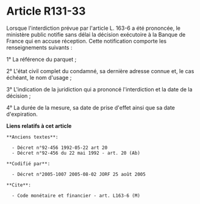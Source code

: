 # Article R131-33

Lorsque l'interdiction prévue par l'article L. 163-6 a été prononcée, le ministère public notifie sans délai la décision
exécutoire à la Banque de France qui en accuse réception. Cette notification comporte les renseignements suivants :

1° La référence du parquet ;

2° L'état civil complet du condamné, sa dernière adresse connue et, le cas échéant, le nom d'usage ;

3° L'indication de la juridiction qui a prononcé l'interdiction et la date de la décision ;

4° La durée de la mesure, sa date de prise d'effet ainsi que sa date d'expiration.

**Liens relatifs à cet article**

	**Anciens textes**:

	  - Décret n°92-456 1992-05-22 art 20
	  - Décret n°92-456 du 22 mai 1992 - art. 20 (Ab)

	**Codifié par**:

	  - Décret n°2005-1007 2005-08-02 JORF 25 août 2005

	**Cite**:

	  - Code monétaire et financier - art. L163-6 (M)
